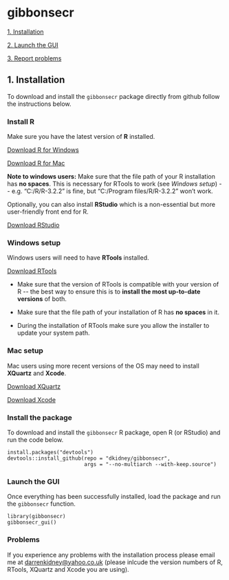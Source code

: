 
gibbonsecr
===========

<a href="#installation">1. Installation</a>

<a href="#launch">2. Launch the GUI</a>

<a href="#problems">3. Report problems</a>

<a name="installation"></a>

## 1. Installation

To download and install the `gibbonsecr` package directly from github follow the instructions below.

### Install R

Make sure you have the latest version of **R** installed. 

[Download R for Windows](https://cran.r-project.org/bin/windows/base/)

[Download R for Mac](https://cran.r-project.org/bin/macosx/)

**Note to windows users:** Make sure that the file path of your R installation has **no spaces**. This is necessary for RTools to work (see *Windows setup*) -- e.g. “C:/R/R-3.2.2” is fine, but “C:/Program files/R/R-3.2.2” won’t work.

Optionally, you can also install **RStudio** which is a non-essential but more user-friendly front end for R.

[Download RStudio](https://www.rstudio.com/products/rstudio/download/)

### Windows setup

Windows users will need to have **RTools** installed.

[Download RTools](https://cran.r-project.org/bin/windows/Rtools/)

* Make sure that the version of RTools is compatible with your version of R -- the best way to ensure this is to **install the most up-to-date versions** of both.

* Make sure that the file path of your installation of R has **no spaces** in it.

* During the installation of RTools make sure you allow the installer to update your system path.

### Mac setup

Mac users using more recent versions of the OS may need to install **XQuartz** and **Xcode**.

[Download XQuartz](http://xquartz.macosforge.org/landing/)

[Download Xcode](https://developer.apple.com/xcode/downloads/)

### Install the package

To download and install the `gibbonsecr` R package, open R (or RStudio) and run the code below.

```{r}
install.packages("devtools")
devtools::install_github(repo = "dkidney/gibbonsecr", 
                         args = "--no-multiarch --with-keep.source")
```

### Launch the GUI

Once everything has been successfully installed, load the package and run the `gibbonsecr` function.

```{r}
library(gibbonsecr)
gibbonsecr_gui()
```

### Problems

If you experience any problems with the installation process please email me at darrenkidney@yahoo.co.uk (please inlcude the version numbers of R, RTools, XQuartz and Xcode you are using).  


